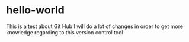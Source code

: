 # hello-world

This is a test about Git Hub I will do a lot of changes in order to get more knowledge regarding to this version control tool
